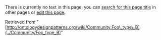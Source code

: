 There is currently no text in this page, you can [search for this page title](http://ontologydesignpatterns.org/wiki/Special:Search/Foo_type_B "Special:Search/Foo type B") in other pages or [edit this page](http://ontologydesignpatterns.org/wiki/index.php?title=Community:Foo_type_B&action=edit "http://ontologydesignpatterns.org/wiki/index.php?title=Community:Foo_type_B&action=edit").






Retrieved from "[http://ontologydesignpatterns.org/wiki/Community:Foo\_type\_B](../Community/Foo_type_B)"